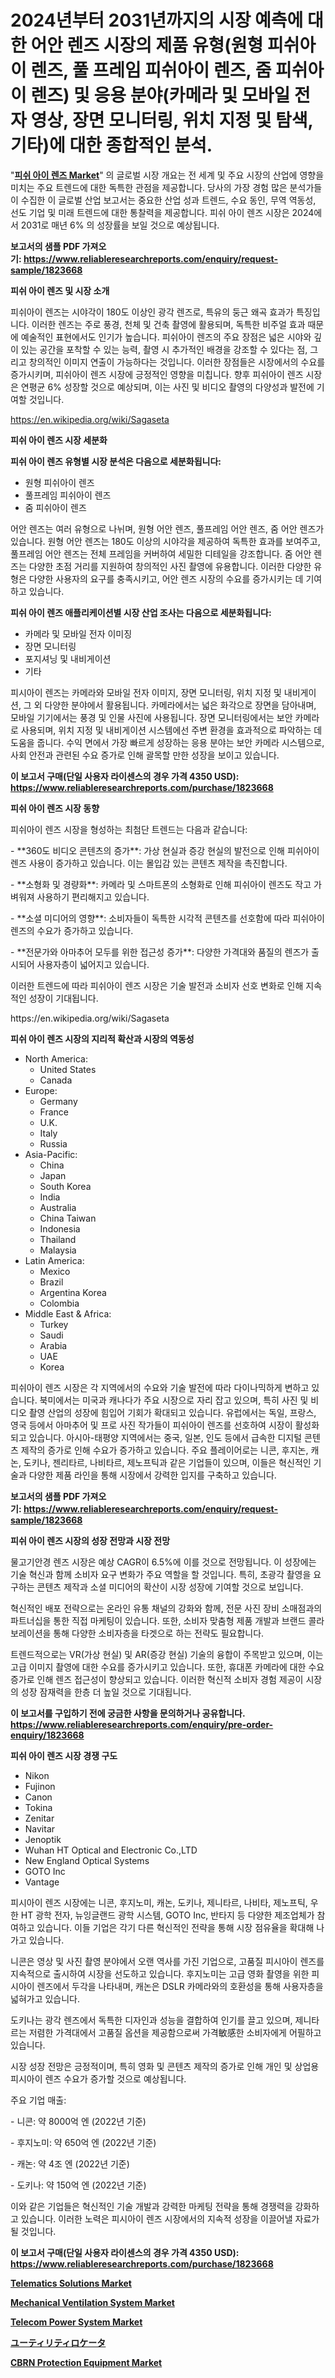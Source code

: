 <p><h1>2024년부터 2031년까지의 시장 예측에 대한 어안 렌즈 시장의 제품 유형(원형 피쉬아이 렌즈, 풀 프레임 피쉬아이 렌즈, 줌 피쉬아이 렌즈) 및 응용 분야(카메라 및 모바일 전자 영상, 장면 모니터링, 위치 지정 및 탐색, 기타)에 대한 종합적인 분석.</h1></p><p>"<strong><a href="https://www.reliableresearchreports.com/fish-eye-lens-r1823668">피쉬 아이 렌즈 Market</a></strong>" 의 글로벌 시장 개요는 전 세계 및 주요 시장의 산업에 영향을 미치는 주요 트렌드에 대한 독특한 관점을 제공합니다. 당사의 가장 경험 많은 분석가들이 수집한 이 글로벌 산업 보고서는 중요한 산업 성과 트렌드, 수요 동인, 무역 역동성, 선도 기업 및 미래 트렌드에 대한 통찰력을 제공합니다. 피쉬 아이 렌즈 시장은 2024에서 2031로 매년 6% 의 성장률을 보일 것으로 예상됩니다.</p>
<p><strong>보고서의 샘플 PDF 가져오기:&nbsp;<a href="https://www.reliableresearchreports.com/enquiry/request-sample/1823668">https://www.reliableresearchreports.com/enquiry/request-sample/1823668</a></strong></p>
<p><strong>피쉬 아이 렌즈 및 시장 소개</strong></p>
<p><p>피쉬아이 렌즈는 시야각이 180도 이상인 광각 렌즈로, 특유의 둥근 왜곡 효과가 특징입니다. 이러한 렌즈는 주로 풍경, 천체 및 건축 촬영에 활용되며, 독특한 비주얼 효과 때문에 예술적인 표현에서도 인기가 높습니다. 피쉬아이 렌즈의 주요 장점은 넓은 시야와 깊이 있는 공간을 포착할 수 있는 능력, 촬영 시 추가적인 배경을 강조할 수 있다는 점, 그리고 창의적인 이미지 연출이 가능하다는 것입니다. 이러한 장점들은 시장에서의 수요를 증가시키며, 피쉬아이 렌즈 시장에 긍정적인 영향을 미칩니다. 향후 피쉬아이 렌즈 시장은 연평균 6% 성장할 것으로 예상되며, 이는 사진 및 비디오 촬영의 다양성과 발전에 기여할 것입니다.</p></p>
<p><a href="https://en.wikipedia.org/wiki/Sagaseta">https://en.wikipedia.org/wiki/Sagaseta</a></p>
<p><strong>피쉬 아이 렌즈 시장 세분화</strong></p>
<p><strong>피쉬 아이 렌즈 유형별 시장 분석은 다음으로 세분화됩니다:</strong></p>
<p><ul><li>원형 피쉬아이 렌즈</li><li>풀프레임 피쉬아이 렌즈</li><li>줌 피쉬아이 렌즈</li></ul></p>
<p><p>어안 렌즈는 여러 유형으로 나뉘며, 원형 어안 렌즈, 풀프레임 어안 렌즈, 줌 어안 렌즈가 있습니다. 원형 어안 렌즈는 180도 이상의 시야각을 제공하여 독특한 효과를 보여주고, 풀프레임 어안 렌즈는 전체 프레임을 커버하여 세밀한 디테일을 강조합니다. 줌 어안 렌즈는 다양한 초점 거리를 지원하여 창의적인 사진 촬영에 유용합니다. 이러한 다양한 유형은 다양한 사용자의 요구를 충족시키고, 어안 렌즈 시장의 수요를 증가시키는 데 기여하고 있습니다.</p></p>
<p><strong>피쉬 아이 렌즈 애플리케이션별 시장 산업 조사는 다음으로 세분화됩니다:</strong></p>
<p><ul><li>카메라 및 모바일 전자 이미징</li><li>장면 모니터링</li><li>포지셔닝 및 내비게이션</li><li>기타</li></ul></p>
<p><p>피시아이 렌즈는 카메라와 모바일 전자 이미지, 장면 모니터링, 위치 지정 및 내비게이션, 그 외 다양한 분야에서 활용됩니다. 카메라에서는 넓은 화각으로 장면을 담아내며, 모바일 기기에서는 풍경 및 인물 사진에 사용됩니다. 장면 모니터링에서는 보안 카메라로 사용되며, 위치 지정 및 내비게이션 시스템에선 주변 환경을 효과적으로 파악하는 데 도움을 줍니다. 수익 면에서 가장 빠르게 성장하는 응용 분야는 보안 카메라 시스템으로, 사회 안전과 관련된 수요 증가로 인해 괄목할 만한 성장을 보이고 있습니다.</p></p>
<p><strong>이 보고서 구매(단일 사용자 라이센스의 경우 가격 4350 USD): <a href="https://www.reliableresearchreports.com/purchase/1823668">https://www.reliableresearchreports.com/purchase/1823668</a></strong></p>
<p><strong>피쉬 아이 렌즈 시장 동향</strong></p>
<p><p>피쉬아이 렌즈 시장을 형성하는 최첨단 트렌드는 다음과 같습니다:</p><p>- **360도 비디오 콘텐츠의 증가**: 가상 현실과 증강 현실의 발전으로 인해 피쉬아이 렌즈 사용이 증가하고 있습니다. 이는 몰입감 있는 콘텐츠 제작을 촉진합니다.</p><p>- **소형화 및 경량화**: 카메라 및 스마트폰의 소형화로 인해 피쉬아이 렌즈도 작고 가벼워져 사용하기 편리해지고 있습니다.</p><p>- **소셜 미디어의 영향**: 소비자들이 독특한 시각적 콘텐츠를 선호함에 따라 피쉬아이 렌즈의 수요가 증가하고 있습니다.</p><p>- **전문가와 아마추어 모두를 위한 접근성 증가**: 다양한 가격대와 품질의 렌즈가 출시되어 사용자층이 넓어지고 있습니다.</p><p>이러한 트렌드에 따라 피쉬아이 렌즈 시장은 기술 발전과 소비자 선호 변화로 인해 지속적인 성장이 기대됩니다.</p></p>
<p>https://en.wikipedia.org/wiki/Sagaseta</p>
<p><strong>피쉬 아이 렌즈 시장의 지리적 확산과 시장의 역동성</strong></p>
<p><ul>
    <li>
        North America:
        <ul>
            <li>United States</li>
            <li>Canada</li>
        </ul>
    </li>
    <li>
        Europe:
        <ul>
            <li>Germany</li>
            <li>France</li>
            <li>U.K.</li>
            <li>Italy</li>
            <li>Russia</li>
        </ul>
    </li>
    <li>
        Asia-Pacific:
        <ul>
            <li>China</li>
            <li>Japan</li>
            <li>South Korea</li>
            <li>India</li>
            <li>Australia</li>
            <li>China Taiwan</li>
            <li>Indonesia</li>
            <li>Thailand</li>
            <li>Malaysia</li>
        </ul>
    </li>
    <li>
        Latin America:
        <ul>
            <li>Mexico</li>
            <li>Brazil</li>
            <li>Argentina Korea</li>
            <li>Colombia</li>
        </ul>
    </li>
    <li>
        Middle East & Africa:
        <ul>
            <li>Turkey</li>
            <li>Saudi</li>
            <li>Arabia</li>
            <li>UAE</li>
            <li>Korea</li>
        </ul>
    </li>
    </ul></p>
<p><p>피쉬아이 렌즈 시장은 각 지역에서의 수요와 기술 발전에 따라 다이나믹하게 변하고 있습니다. 북미에서는 미국과 캐나다가 주요 시장으로 자리 잡고 있으며, 특히 사진 및 비디오 촬영 산업의 성장에 힘입어 기회가 확대되고 있습니다. 유럽에서는 독일, 프랑스, 영국 등에서 아마추어 및 프로 사진 작가들이 피쉬아이 렌즈를 선호하여 시장이 활성화되고 있습니다. 아시아-태평양 지역에서는 중국, 일본, 인도 등에서 급속한 디지털 콘텐츠 제작의 증가로 인해 수요가 증가하고 있습니다. 주요 플레이어로는 니콘, 후지논, 캐논, 도키나, 젠리타르, 나비타르, 제노프틱과 같은 기업들이 있으며, 이들은 혁신적인 기술과 다양한 제품 라인을 통해 시장에서 강력한 입지를 구축하고 있습니다.</p></p>
<p><strong>보고서의 샘플 PDF 가져오기:&nbsp;<a href="https://www.reliableresearchreports.com/enquiry/request-sample/1823668">https://www.reliableresearchreports.com/enquiry/request-sample/1823668</a></strong></p>
<p><strong>피쉬 아이 렌즈 시장의 성장 전망과 시장 전망</strong></p>
<p><p>물고기안경 렌즈 시장은 예상 CAGR이 6.5%에 이를 것으로 전망됩니다. 이 성장에는 기술 혁신과 함께 소비자 요구 변화가 주요 역할을 할 것입니다. 특히, 초광각 촬영을 요구하는 콘텐츠 제작과 소셜 미디어의 확산이 시장 성장에 기여할 것으로 보입니다.</p><p>혁신적인 배포 전략으로는 온라인 유통 채널의 강화와 함께, 전문 사진 장비 소매점과의 파트너십을 통한 직접 마케팅이 있습니다. 또한, 소비자 맞춤형 제품 개발과 브랜드 콜라보레이션을 통해 다양한 소비자층을 타겟으로 하는 전략도 필요합니다. </p><p>트렌드적으로는 VR(가상 현실) 및 AR(증강 현실) 기술의 융합이 주목받고 있으며, 이는 고급 이미지 촬영에 대한 수요를 증가시키고 있습니다. 또한, 휴대폰 카메라에 대한 수요 증가로 인해 렌즈 접근성이 향상되고 있습니다. 이러한 혁신적 소비자 경험 제공이 시장의 성장 잠재력을 한층 더 높일 것으로 기대됩니다.</p></p>
<p><strong>이 보고서를 구입하기 전에 궁금한 사항을 문의하거나 공유합니다. <a href="https://www.reliableresearchreports.com/enquiry/pre-order-enquiry/1823668">https://www.reliableresearchreports.com/enquiry/pre-order-enquiry/1823668</a></strong></p>
<p><strong>피쉬 아이 렌즈 시장 경쟁 구도</strong></p>
<p><ul><li>Nikon</li><li>Fujinon</li><li>Canon</li><li>Tokina</li><li>Zenitar</li><li>Navitar</li><li>Jenoptik</li><li>Wuhan HT Optical and Electronic Co.,LTD</li><li>New England Optical Systems</li><li>GOTO Inc</li><li>Vantage</li></ul></p>
<p><p>피시아이 렌즈 시장에는 니콘, 후지노미, 캐논, 도키나, 제니타르, 나비타, 제노프틱, 우한 HT 광학 전자, 뉴잉글랜드 광학 시스템, GOTO Inc, 반타지 등 다양한 제조업체가 참여하고 있습니다. 이들 기업은 각기 다른 혁신적인 전략을 통해 시장 점유율을 확대해 나가고 있습니다.</p><p>니콘은 영상 및 사진 촬영 분야에서 오랜 역사를 가진 기업으로, 고품질 피시아이 렌즈를 지속적으로 출시하여 시장을 선도하고 있습니다. 후지노미는 고급 영화 촬영을 위한 피시아이 렌즈에서 두각을 나타내며, 캐논은 DSLR 카메라와의 호환성을 통해 사용자층을 넓혀가고 있습니다.</p><p>도키나는 광각 렌즈에서 독특한 디자인과 성능을 결합하여 인기를 끌고 있으며, 제니타르는 저렴한 가격대에서 고품질 옵션을 제공함으로써 가격敏感한 소비자에게 어필하고 있습니다. </p><p>시장 성장 전망은 긍정적이며, 특히 영화 및 콘텐츠 제작의 증가로 인해 개인 및 상업용 피시아이 렌즈 수요가 증가할 것으로 예상됩니다. </p><p>주요 기업 매출:</p><p>- 니콘: 약 8000억 엔 (2022년 기준)</p><p>- 후지노미: 약 650억 엔 (2022년 기준)</p><p>- 캐논: 약 4조 엔 (2022년 기준)</p><p>- 도키나: 약 150억 엔 (2022년 기준)</p><p>이와 같은 기업들은 혁신적인 기술 개발과 강력한 마케팅 전략을 통해 경쟁력을 강화하고 있습니다. 이러한 노력은 피시아이 렌즈 시장에서의 지속적 성장을 이끌어낼 자료가 될 것입니다.</p></p>
<p><strong>이 보고서 구매(단일 사용자 라이센스의 경우 가격 4350 USD): <a href="https://www.reliableresearchreports.com/purchase/1823668">https://www.reliableresearchreports.com/purchase/1823668</a></strong></p>
<p><strong><p><a href="https://medium.com/@kaylagreenj1521/telematics-solutions-market-size-share-growth-and-market-analysis-by-type-by-application-fuel-c763af71173d">Telematics Solutions Market</a></p><p><a href="https://issuu.com/reportprime-2/docs/mechanical-ventilation-system-marke_0559ee0413692d">Mechanical Ventilation System Market</a></p><p><a href="https://medium.com/@kaylagreenj1521/telecom-power-system-market-trends-and-analysis-opportunities-and-challenges-for-future-growth-01c593065710">Telecom Power System Market</a></p><p><a href="https://medium.com/@alyle7648/%E5%B8%82%E5%A0%B4%E4%BA%88%E6%B8%AC-%E3%82%B0%E3%83%AD%E3%83%BC%E3%83%90%E3%83%AB%E3%83%A6%E3%83%BC%E3%83%86%E3%82%A3%E3%83%AA%E3%83%86%E3%82%A3%E3%83%AD%E3%82%B1%E3%83%BC%E3%82%BF%E3%83%BC%E3%81%AE%E5%82%BE%E5%90%91%E3%81%A8%E5%BD%B1%E9%9F%BF%E5%88%86%E6%9E%90-2024%E5%B9%B4-2031%E5%B9%B4-%E5%BF%9C%E7%94%A8-%E6%B2%B9-%E3%82%AC%E3%82%B9-%E9%9B%BB%E5%8A%9B-%E4%BA%A4%E9%80%9A-%E6%B0%B4-%E4%B8%8B%E6%B0%B4%E9%81%93-%E9%80%9A%E4%BF%A1-%E3%81%9D%E3%81%AE%E4%BB%96-%E3%81%8A%E3%82%88%E3%81%B3%E7%A8%AE%E9%A1%9E-%E9%9B%BB%E7%A3%81%E7%95%8C-%E5%9C%B0%E4%B8%AD%E3%83%AC%E3%83%BC%E3%83%80%E3%83%BC-gpr-d123e5d52040">ユーティリティロケータ</a></p><p><a href="https://www.linkedin.com/pulse/cbrn-protection-equipment-market-trends-growth-outlook-2024-fxu0f?trackingId=B%2FVC68VhQYyA3qR4aVx1fA%3D%3D">CBRN Protection Equipment Market</a></p></strong></p>
<p></p>